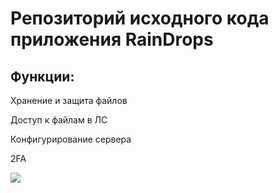 <h1 allign=center> Репозиторий исходного кода приложения RainDrops</h1>

<h2 allign=right>Функции:</h2>
<p>Хранение и защита файлов</p>
<p>Доступ к файлам в ЛС</p>
<p>Конфигурирование сервера</p>
<p>2FA</p>
<img src="https://github.com/JuneSunAt7/netMg/assets/63651740/90bb70fa-b9b3-47b6-ad6c-c1063935e718" align=center></img>
